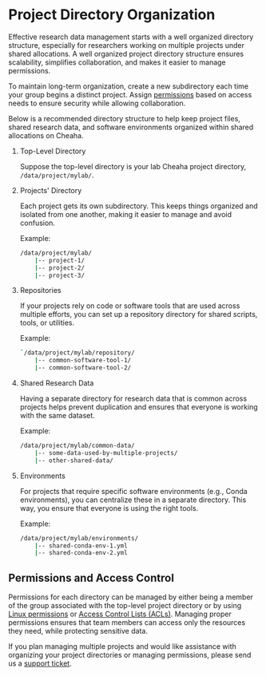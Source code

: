 # Project Directory Organization

Effective research data management starts with a well organized directory structure, especially for researchers working on multiple projects under shared allocations. A well organized project directory structure ensures scalability, simplifies collaboration, and makes it easier to manage permissions.

To maintain long-term organization, create a new subdirectory each time your group begins a distinct project. Assign [permissions](#permissions-and-access-control) based on access needs to ensure security while allowing collaboration.

Below is a recommended directory structure to help keep project files, shared research data, and software environments organized within shared allocations on Cheaha.

1. Top-Level Directory

    Suppose the top-level directory is your lab Cheaha project directory, `/data/project/mylab/`.

1. Projects' Directory

    Each project gets its own subdirectory. This keeps things organized and isolated from one another, making it easier to manage and avoid confusion.

    Example:

    ```bash
    /data/project/mylab/
        |-- project-1/
        |-- project-2/
        |-- project-3/
    ```

1. Repositories

    If your projects rely on code or software tools that are used across multiple efforts, you can set up a repository directory for shared scripts, tools, or utilities.

    Example:

    ```bash
    `/data/project/mylab/repository/
        |-- common-software-tool-1/
        |-- common-software-tool-2/
    ```

1. Shared Research Data

    Having a separate directory for research data that is common across projects helps prevent duplication and ensures that everyone is working with the same dataset.

    Example:

    ```bash
    /data/project/mylab/common-data/
        |-- some-data-used-by-multiple-projects/
        |-- other-shared-data/
    ```

1. Environments

    For projects that require specific software environments (e.g., Conda environments), you can centralize these in a separate directory. This way, you ensure that everyone is using the right tools.

    Example:

    ```bash
    /data/project/mylab/environments/
        |-- shared-conda-env-1.yml
        |-- shared-conda-env-2.yml
    ```

## Permissions and Access Control

Permissions for each directory can be managed by either being a member of the group associated with the top-level project directory or by using [Linux permissions](../cheaha_storage_gpfs/index.md#project-directory-permissions) or [Access Control Lists (ACLs)](../../workflow_solutions/shell.md#manage-researcher-access-to-files-and-directories-getfacl-setfacl). Managing proper permissions ensures that team members can access only the resources they need, while protecting sensitive data.

If you plan managing multiple projects and would like assistance with organizing your project directories or managing permissions, please send us a [support ticket](../../help/support.md/#how-do-i-create-a-support-ticket).
